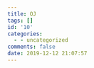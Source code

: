 ```yaml
---
title: OJ
tags: []
id: '10'
categories:
  - - uncategorized
comments: false
date: 2019-12-12 21:07:57
---
```

